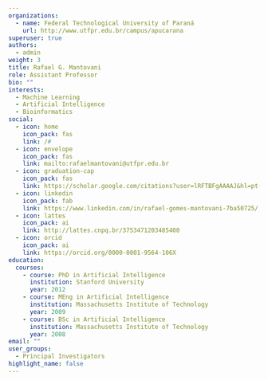 ```yaml
---
organizations:
  - name: Federal Technological University of Paraná
    url: http://www.utfpr.edu.br/campus/apucarana
superuser: true
authors:
  - admin
weight: 3
title: Rafael G. Mantovani
role: Assistant Professor
bio: ""
interests:
  - Machine Learning
  - Artificial Intelligence
  - Bioinformatics
social:
  - icon: home
    icon_pack: fas
    link: /#
  - icon: envelope
    icon_pack: fas
    link: mailto:rafaelmantovani@utfpr.edu.br
  - icon: graduation-cap
    icon_pack: fas
    link: https://scholar.google.com/citations?user=lRFTBFgAAAAJ&hl=pt-BR
  - icon: linkedin
    icon_pack: fab
    link: https://www.linkedin.com/in/rafael-gomes-mantovani-7ba50725/
  - icon: lattes
    icon_pack: ai
    link: http://lattes.cnpq.br/3753471203485400
  - icon: orcid
    icon_pack: ai
    link: https://orcid.org/0000-0001-9564-106X
education:
  courses:
    - course: PhD in Artificial Intelligence
      institution: Stanford University
      year: 2012
    - course: MEng in Artificial Intelligence
      institution: Massachusetts Institute of Technology
      year: 2009
    - course: BSc in Artificial Intelligence
      institution: Massachusetts Institute of Technology
      year: 2008
email: ""
user_groups:
  - Principal Investigators
highlight_name: false
---
```

